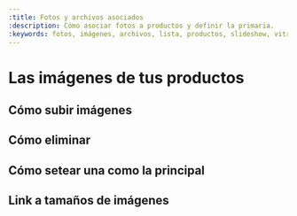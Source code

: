 ```yaml
---
:title: Fotos y archivos asociados
:description: Cómo asociar fotos a productos y definir la primaria.
:keywords: fotos, imágenes, archivos, lista, productos, slideshow, vitrina
---
```


# Las imágenes de tus productos

## Cómo subir imágenes
## Cómo eliminar
## Cómo setear una como la principal
## Link a tamaños de imágenes
